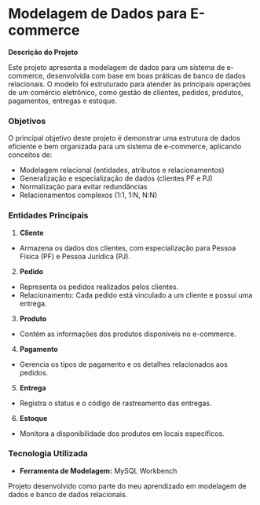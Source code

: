 # Modelagem de Dados para E-commerce

**Descrição do Projeto**

Este projeto apresenta a modelagem de dados para um sistema de e-commerce, desenvolvida com base em boas práticas de banco de dados relacionais. O modelo foi estruturado para atender às principais operações de um comércio eletrônico, como gestão de clientes, pedidos, produtos, pagamentos, entregas e estoque.

### Objetivos

O principal objetivo deste projeto é demonstrar uma estrutura de dados eficiente e bem organizada para um sistema de e-commerce, aplicando conceitos de:
- Modelagem relacional (entidades, atributos e relacionamentos)
- Generalização e especialização de dados (clientes PF e PJ)
- Normalização para evitar redundâncias
- Relacionamentos complexos (1:1, 1:N, N:N)

### Entidades Principais

1. **Cliente**
- Armazena os dados dos clientes, com especialização para Pessoa Física (PF) e Pessoa Jurídica (PJ).

2. **Pedido**
- Representa os pedidos realizados pelos clientes.
- Relacionamento: Cada pedido está vinculado a um cliente e possui uma entrega.

3. **Produto**
- Contém as informações dos produtos disponíveis no e-commerce.

4. **Pagamento** 
- Gerencia os tipos de pagamento e os detalhes relacionados aos pedidos.

5. **Entrega**
- Registra o status e o código de rastreamento das entregas.

6. **Estoque**
- Monitora a disponibilidade dos produtos em locais específicos.

### Tecnologia Utilizada
- **Ferramenta de Modelagem:** MySQL Workbench

Projeto desenvolvido como parte do meu aprendizado em modelagem de dados e banco de dados relacionais.
